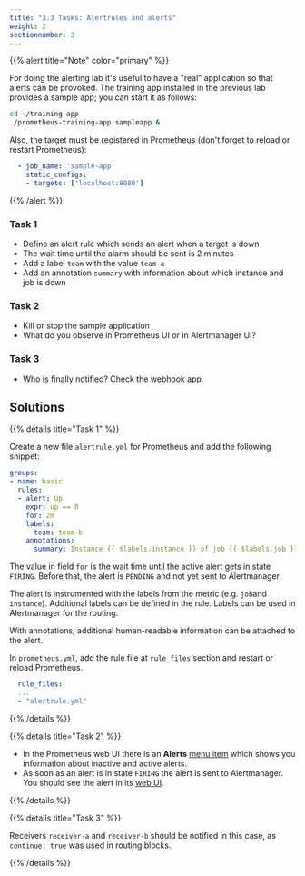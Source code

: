 ```yaml
---
title: "3.3 Tasks: Alertrules and alerts"
weight: 2
sectionnumber: 3
---
```


{{% alert title="Note" color="primary" %}}

For doing the alerting lab it's useful to have a "real" application so that alerts can be provoked. The training app installed in the previous lab provides a sample app; you can start it as follows:

```bash
cd ~/training-app
./prometheus-training-app sampleapp &
```

Also, the target must be registered in Prometheus (don't forget to reload or restart Prometheus):

```yaml
  - job_name: 'sample-app'
    static_configs:
    - targets: ['localhost:8080']
```

{{% /alert %}}

### Task 1

* Define an alert rule which sends an alert when a target is down
* The wait time until the alarm should be sent is 2 minutes
* Add a label `team` with the value `team-a`
* Add an annotation `summary` with information about which instance and job is down

### Task 2

* Kill or stop the sample application
* What do you observe in Prometheus UI or in Alertmanager UI?

### Task 3

* Who is finally notified? Check the webhook app.

## Solutions

{{% details title="Task 1" %}}

Create a new file `alertrule.yml` for Prometheus and add the following snippet:

```yaml
groups:
- name: basic
  rules:
  - alert: Up
    expr: up == 0
    for: 2m
    labels:
      team: team-b
    annotations:
      summary: Instance {{ $labels.instance }} of job {{ $labels.job }} is down
```

The value in field `for` is the wait time until the active alert gets in state `FIRING`. Before that, the alert is `PENDING` and not yet sent to Alertmanager.

The alert is instrumented with the labels from the metric (e.g. `job`and `instance`). Additional labels can be defined in the rule. Labels can be used in Alertmanager for the routing.

With annotations, additional human-readable information can be attached to the alert.

In `prometheus.yml`, add the rule file at `rule_files` section and restart or reload Prometheus.

```yaml
  rule_files:
  ...
  - "alertrule.yml"
```
{{% /details %}}

{{% details title="Task 2" %}}

* In the Prometheus web UI there is an **Alerts** [menu item](http://localhost:9090/alerts) which shows you information about inactive and active alerts.
* As soon as an alert is in state `FIRING` the alert is sent to Alertmanager. You should see the alert in its [web UI](http://localhost:9093).

{{% /details %}}

{{% details title="Task 3" %}}

Receivers `receiver-a` and `receiver-b` should be notified in this case, as `continue: true` was used in routing blocks.

{{% /details %}}
